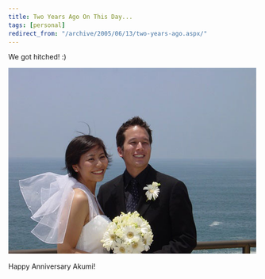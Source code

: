 ```yaml
---
title: Two Years Ago On This Day...
tags: [personal]
redirect_from: "/archive/2005/06/13/two-years-ago.aspx/"
---
```


We got hitched! :)

![Wedding Day](/assets/images/PhilAndAkumiWedding.jpg)

Happy Anniversary Akumi!

